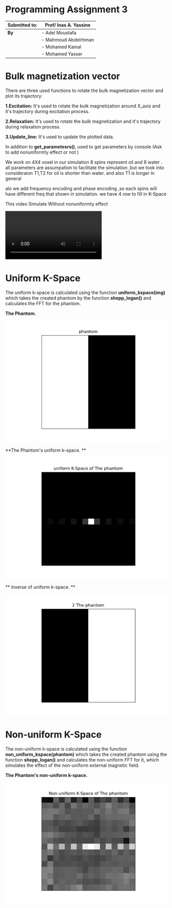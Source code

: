 # Programming Assignment 3 
| Submitted to: | Prof/ Inas A. Yassine |
| ----------- | ----------- |
| **By** | - Adel Moustafa |
|     | - Mahmoud Abdelrhman |
|     | - Mohamed Kamal |
|     | - Mohamed Yasser |

# Bulk magnetization vector
There are three used functions to rotate the bulk magnetization vector and plot its trajectory:

**1.Excitation:** It's used to rotate the bulk magnetization  around X_axis and it's trajectory during excitation process.

**2.Relaxation:** It's used to rotate the bulk magnetization and it's trajectory during relaxation process.

**3.Update_line:** It's used to update the plotted data.

In addition to **get_parametesrs()**, used to get parameters by console (Ask to add nonuniformty effect or not  )


We work on 4X4 voxel in our simulation  8 spins represent oil and 8 water .
all  parameters are assumpation to facilitate the simulation 
,but we took into consideraion T1,T2 for oil is shorter than water.
and also T1 is longer  in general 

alo we add frequency encoding and phase encoding ,so each spins will have different freq that shown in simulation.
we have 4 row to fill in K-Space 


This video Simulate Without nonuniformty effect

![Image](Image/task3.mp4)


# Uniform K-Space 
The uniform k-space is calculated using the function **uniform_kspace(img)**
which takes the created phantom by the function **shepp_logan()** and calculates the FFT for the phantom.   

**The Phantom.**

![Image](Image/phantom.png)

**The Phantom's uniform k-space. **

![Image](Image/K_space_uniform.png)

** inverse of uniform k-space. **

![Image](Image/inverse_K_space.png)

# Non-uniform K-Space
The non-uniform k-space is calculated using the function **non_uniform_kspace(phantom)** which takes the created phantom using the function **shepp_logan()** and calculates the non-uniform FFT for it, which simulates the effect of the non-uniform external magnetic field.

**The Phantom's non-uniform k-space.**

![Image](Image/K_space_non_uniform.png)

